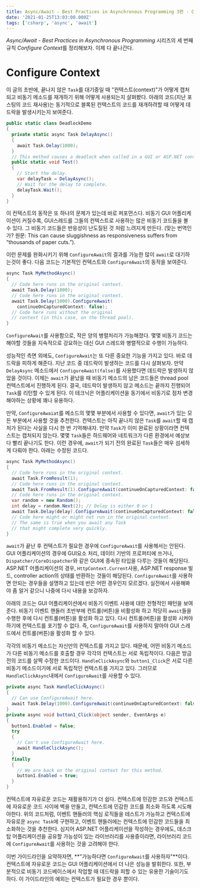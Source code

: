 ```yaml
---
title: Async/Await - Best Practices in Asynchronous Programming 3편 - Configure Context
date: '2021-01-25T13:03:00.000Z'
tags: ['csharp', 'async', 'await']
---
```


_Async/Await - Best Practices in Asynchronous Programming_ 시리즈의 세 번째 규칙 *Configure Context*를 정리해보자. 이제 다 끝나간다.

<!-- end -->

# Configure Context

이 글의 초반에, 끝나지 않은 `Task`를 대기중일 때 "컨텍스트(context)"가 어떻게 캡처되고 비동기 메소드를 재개하기 위해 어떻게 사용되는지 살펴봤다. 아래의 코드(지난 포스팅의 코드 재사용)는 동기적으로 블록된 컨택스트의 코드를 재개하려할 때 어떻게 데드락을 발생시키는지 보여준다.

```csharp
public static class DeadlockDemo
{
  private static async Task DelayAsync()
  {
    await Task.Delay(1000);
  }
  // This method causes a deadlock when called in a GUI or ASP.NET context.
  public static void Test()
  {
    // Start the delay.
    var delayTask = DelayAsync();
    // Wait for the delay to complete.
    delayTask.Wait();
  }
}
```

이 컨텍스트의 동작은 또 하나의 문제가 있는데 바로 퍼포먼스다. 비동기 GUI 어플리케이션이 커질수록, GUI스레드를 그들의 컨텍스트로 사용하는 많은 비동기 코드들을 볼 수 있다. 그 비동기 코드들은 반응성이 난도질된 것 처럼 느려지게 만든다. (맞는 번역인가? 원문: This can cause sluggishness as responsiveness suffers from “thousands of paper cuts.”).

이런 문제를 완화시키기 위해 `ConfigureAwait`의 결과를 가능한 많이 `await`로 대기하는것이 좋다. 다음 코드는 기본적인 컨텍스트와 `ConfigureAwait`의 동작을 보여준다.

```csharp
async Task MyMethodAsync()
{
  // Code here runs in the original context.
  await Task.Delay(1000);
  // Code here runs in the original context.
  await Task.Delay(1000).ConfigureAwait(
    continueOnCapturedContext: false);
  // Code here runs without the original
  // context (in this case, on the thread pool).
}
```

`ConfigureAwait`를 사용함으로, 작은 양의 병렬처리가 가능해졌다. 몇몇 비동기 코드는 해야할 것들을 지속적으로 강요하는 대신 GUI 스레드와 병렬적으로 수행이 가능하다.

성능적인 측면 외에도, `ConfigureAwait`는 또 다른 중요한 기능을 가지고 있다. 바로 데드락을 피하게 해준다. 지난 코드 중 데드락이 발생하는 코드를 다시 살펴보자. 만약 `DelayAsync` 메소드에서 `ConfigureAwait(false)`를 사용했다면 데드락은 발생하지 않았을 것이다. 이제는 `await`가 끝났을 때 비동기 메소드의 남은 코드들은 thread pool 컨텍스트에서 진행하게 된다. 결국, 데드락이 발생하지 않고 메소드는 끝까지 진행되어 `Task`를 리턴할 수 있게 된다. 이 테크닉은 어플리케이션을 동기에서 비동기로 점차 변경해야하는 상황에 꽤나 유용하다.

만약, `ConfigureAwaiat`를 메소드의 몇몇 부분에서 사용할 수 있다면, `await`가 있는 모든 부분에서 사용할 것을 추천한다. 컨텍스트는 아직 끝나지 않은 `Task`를 `await`할 때 캡처가 된다는 사실을 다시 한 번 기억해내자. 만약 `Task`가 이미 완료된 상황이라면 컨텍스트는 캡처되지 않는다. 몇몇 `Task`들은 하드웨어와 네트워크가 다른 환경에서 예상보다 빨리 끝나기도 한다. 이런 경우에, `await`가 되기 전의 완료된 `Task`들은 매우 섬세하게 다뤄야 한다. 아래는 수정된 코드다.

```csharp
async Task MyMethodAsync()
{
  // Code here runs in the original context.
  await Task.FromResult(1);
  // Code here runs in the original context.
  await Task.FromResult(1).ConfigureAwait(continueOnCapturedContext: false);
  // Code here runs in the original context.
  var random = new Random();
  int delay = random.Next(2); // Delay is either 0 or 1
  await Task.Delay(delay).ConfigureAwait(continueOnCapturedContext: false);
  // Code here might or might not run in the original context.
  // The same is true when you await any Task
  // that might complete very quickly.
}
```

`await`가 끝난 후 컨텍스트가 필요한 경우에 `ConfigureAwait`를 사용해서는 안된다. GUI 어플리케이션의 경우에 GUI요소 처리, 데이터 기반의 프로퍼티에 쓰거나, `Dispatcher/CoreDispatcher`와 같은 GUI에 종속된 타입을 다루는 것들이 해당된다. ASP.NET 어플리케이션의 경우, `HttpContext.Current`사용, ASP.NET response 빌드, controller action의 상태를 반환하는 것들이 해당된다. <span>`ConfigureAwait`를 사용하면 안되는 경우들을 설명하고 있는데 반은 어떤 경우인지 모르겠다. 실전에서 사용해봐야 좀 알거 같으니 나중에 다시 내용을 보강하자.</span>

아래의 코드는 GUI 어플리케이션에서 비동기 이벤트 사용에 대한 전형적인 패턴을 보여준다. 비동기 이벤트 핸들러 초반부에 컨트롤(버튼)을 비활성화 하고 적당히 `await`들을 수행한 후에 다시 컨트롤(버튼)을 활성화 하고 있다. 다시 컨트롤(버튼)을 활성화 시켜야하기에 컨텍스트를 포기할 수 없다. 즉, `ConfigureAwait`를 사용하지 말아야 GUI 스레드에서 컨트롤(버튼)을 활성화 할 수 있다.

각각의 비동기 메소드는 자신만의 컨텍스트를 가지고 있다. 때문에, 어떤 비동기 메소드가 다른 비동기 메소드를 호출할 경우 각각의 컨텍스트는 서로 독립적이다. 다음은 방금 전의 코드를 살짝 수정한 코드이다. <span>`HandleClickAsync`와 `button1_Click`은 서로 다른 비동기 메소드이기에 서로 독립적인 컨텍스트를 가지고 있다. 그러므로 `HandleClickAsync`내에서 `ConfigureAwait`를 사용할 수 있다.</span>

```csharp
private async Task HandleClickAsync()
{
  // Can use ConfigureAwait here.
  await Task.Delay(1000).ConfigureAwait(continueOnCapturedContext: false);
}
private async void button1_Click(object sender, EventArgs e)
{
  button1.Enabled = false;
  try
  {
    // Can't use ConfigureAwait here.
    await HandleClickAsync();
  }
  finally
  {
    // We are back on the original context for this method.
    button1.Enabled = true;
  }
}
```

컨텍스트에 자유로운 코드는 재활용하기가 더 쉽다. 컨텍스트에 민감한 코드와 컨텍스트에 자유로운 코드 사이에 벽을 만들고, 컨텍스트에 민감한 코드를 최소화 하도록 시도해야한다. 위의 코드처럼, 이벤트 핸들러의 핵심 로직들을 테스트가 가능하고 컨텍스트에 자유로운 `async Task`에 구현하고, 이벤트 핸들러에는 컨텍스트에 민감한 코드들을 최소화하는 것을 추천한다. 심지어 ASP.NET 어플리케이션을 작성하는 경우에도, 데스크탑 어플리케이션을 공유할 가능성이 있는 라이브러리를 사용중이라면, 라이브러리 코드에 `ConfigureAwait`를 사용하는 것을 고려해야 한다.

이번 가이드라인을 요약하자면, **"가능하다면 `ConfigureAwait`를 사용하자"**이다. 컨텍스트에 자유로운 코드는 GUI 어플리케이션에서 더 나은 성능을 발휘한다. 또한, 부분적으로 비동기 코드베이스에서 작업할 때 데드락을 피할 수 있는 유용한 기술이기도 하다. 이 가이드라인의 예외는 컨텍스트가 필요한 경우 뿐이다.
